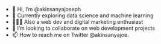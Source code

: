 - 👋 Hi, I’m @akinsanyajoseph
- 👀 Currently exploring data science and machine learning
- 👨🏽‍💻 Also a web dev and digital marketing enthusiast
- 💞️ I’m looking to collaborate on web development projects
- 📫 How to reach me on Twitter @akinsanyajoe.

<!---
akinsanyajoseph/akinsanyajoseph is a ✨ special ✨ repository because its `README.md` (this file) appears on your GitHub profile.
You can click the Preview link to take a look at your changes.
--->
